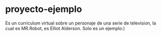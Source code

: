 # proyecto-ejemplo
Es un curriculum virtual sobre un personaje de una serie de television, la cual es MR.Robot, es Elliot Alderson.
Solo es un ejemplo:)
